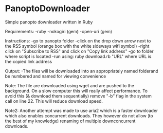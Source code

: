 # PanoptoDownloader
Simple panopto downloader written in Ruby

Requirements:
-ruby
-nokogiri (gem)
-open-uri (gem) 

Instructions:
-go to panopto folder
-click on the drop down arrow next to the RSS symbol (orange box with the white sideways wifi symbol)
-right click on "Subscribe to RSS" and click on "Copy link address"
-go to folder where script is located
-run using: ruby download.rb "URL" where URL is the copied link address

Output: 
-The files will be downloaded into an appropriately named folderand be numbered and named for viewing convenience

Note: 
The file are downloaded using wget and are pushed to the background. On a slow computer this will really affect performance. To avoid this (& download them sequentially) remove "-b" flag in the system call on line 22. This will reduce download speed. 

Note2:
Another attempt was made to use aria2 which is a faster downloader which also enables concurrent downloads. They however do not allow (to the best of my knowledge) renaming of multiple downconcurrent downloads. 

